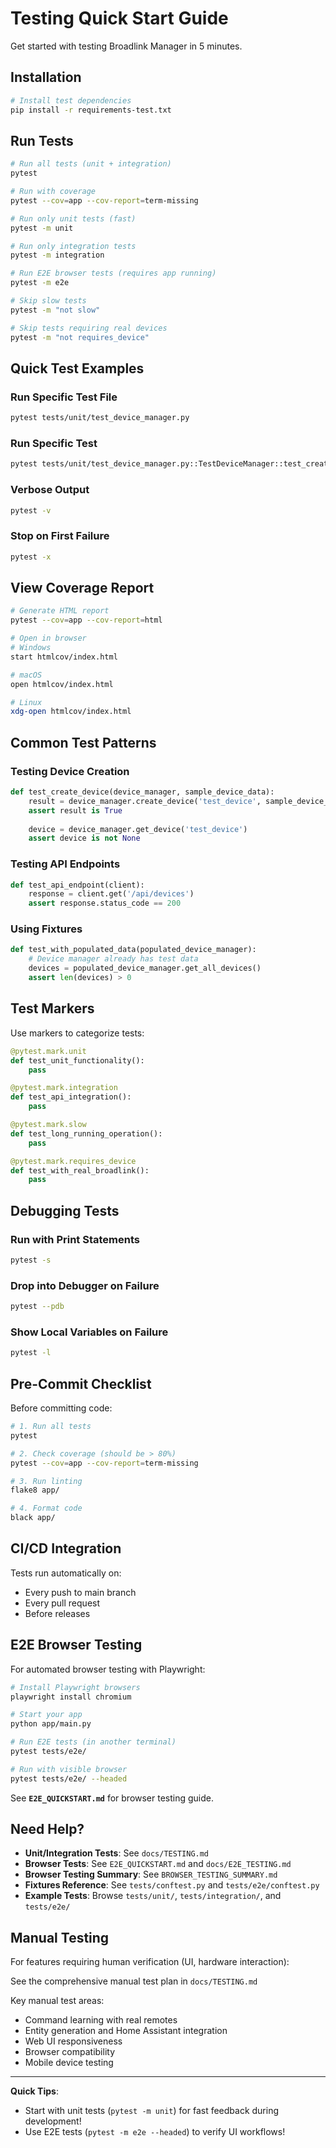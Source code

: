 # Testing Quick Start Guide

Get started with testing Broadlink Manager in 5 minutes.

## Installation

```bash
# Install test dependencies
pip install -r requirements-test.txt
```

## Run Tests

```bash
# Run all tests (unit + integration)
pytest

# Run with coverage
pytest --cov=app --cov-report=term-missing

# Run only unit tests (fast)
pytest -m unit

# Run only integration tests
pytest -m integration

# Run E2E browser tests (requires app running)
pytest -m e2e

# Skip slow tests
pytest -m "not slow"

# Skip tests requiring real devices
pytest -m "not requires_device"
```

## Quick Test Examples

### Run Specific Test File

```bash
pytest tests/unit/test_device_manager.py
```

### Run Specific Test

```bash
pytest tests/unit/test_device_manager.py::TestDeviceManager::test_create_device
```

### Verbose Output

```bash
pytest -v
```

### Stop on First Failure

```bash
pytest -x
```

## View Coverage Report

```bash
# Generate HTML report
pytest --cov=app --cov-report=html

# Open in browser
# Windows
start htmlcov/index.html

# macOS
open htmlcov/index.html

# Linux
xdg-open htmlcov/index.html
```

## Common Test Patterns

### Testing Device Creation

```python
def test_create_device(device_manager, sample_device_data):
    result = device_manager.create_device('test_device', sample_device_data)
    assert result is True
    
    device = device_manager.get_device('test_device')
    assert device is not None
```

### Testing API Endpoints

```python
def test_api_endpoint(client):
    response = client.get('/api/devices')
    assert response.status_code == 200
```

### Using Fixtures

```python
def test_with_populated_data(populated_device_manager):
    # Device manager already has test data
    devices = populated_device_manager.get_all_devices()
    assert len(devices) > 0
```

## Test Markers

Use markers to categorize tests:

```python
@pytest.mark.unit
def test_unit_functionality():
    pass

@pytest.mark.integration
def test_api_integration():
    pass

@pytest.mark.slow
def test_long_running_operation():
    pass

@pytest.mark.requires_device
def test_with_real_broadlink():
    pass
```

## Debugging Tests

### Run with Print Statements

```bash
pytest -s
```

### Drop into Debugger on Failure

```bash
pytest --pdb
```

### Show Local Variables on Failure

```bash
pytest -l
```

## Pre-Commit Checklist

Before committing code:

```bash
# 1. Run all tests
pytest

# 2. Check coverage (should be > 80%)
pytest --cov=app --cov-report=term-missing

# 3. Run linting
flake8 app/

# 4. Format code
black app/
```

## CI/CD Integration

Tests run automatically on:
- Every push to main branch
- Every pull request
- Before releases

## E2E Browser Testing

For automated browser testing with Playwright:

```bash
# Install Playwright browsers
playwright install chromium

# Start your app
python app/main.py

# Run E2E tests (in another terminal)
pytest tests/e2e/

# Run with visible browser
pytest tests/e2e/ --headed
```

See **`E2E_QUICKSTART.md`** for browser testing guide.

## Need Help?

- **Unit/Integration Tests**: See `docs/TESTING.md`
- **Browser Tests**: See `E2E_QUICKSTART.md` and `docs/E2E_TESTING.md`
- **Browser Testing Summary**: See `BROWSER_TESTING_SUMMARY.md`
- **Fixtures Reference**: See `tests/conftest.py` and `tests/e2e/conftest.py`
- **Example Tests**: Browse `tests/unit/`, `tests/integration/`, and `tests/e2e/`

## Manual Testing

For features requiring human verification (UI, hardware interaction):

See the comprehensive manual test plan in `docs/TESTING.md`

Key manual test areas:
- Command learning with real remotes
- Entity generation and Home Assistant integration
- Web UI responsiveness
- Browser compatibility
- Mobile device testing

---

**Quick Tips**: 
- Start with unit tests (`pytest -m unit`) for fast feedback during development!
- Use E2E tests (`pytest -m e2e --headed`) to verify UI workflows!
